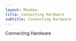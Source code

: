 ```yaml
---
layout: Meadow
title: Connecting Hardware
subtitle: Connecting Hardware
---
```


Connecting Hardware